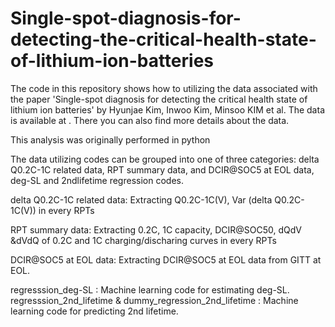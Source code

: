 # Single-spot-diagnosis-for-detecting-the-critical-health-state-of-lithium-ion-batteries


The code in this repository shows how to utilizing the data associated with the paper 'Single-spot diagnosis for detecting the critical health state of lithium ion batteries' by Hyunjae Kim, Inwoo Kim, Minsoo KIM et al. The data is available at . There you can also find more details about the data.

This analysis was originally performed in python

The data utilizing codes can be grouped into one of three categories: delta Q0.2C-1C related data, RPT summary data, and DCIR@SOC5 at EOL data, deg-SL and 2ndlifetime regression codes.

delta Q0.2C-1C related data: Extracting  Q0.2C-1C(V), Var (delta Q0.2C-1C(V)) in every RPTs

RPT summary data: Extracting 0.2C, 1C capacity, DCIR@SOC50, dQdV &dVdQ of 0.2C and 1C charging/discharing curves in every RPTs

DCIR@SOC5 at EOL data: Extracting DCIR@SOC5 at EOL data from GITT at EOL.

regresssion_deg-SL  : Machine learning code for estimating deg-SL.
regresssion_2nd_lifetime & dummy_regression_2nd_lifetime :  Machine learning code for predicting 2nd lifetime.
